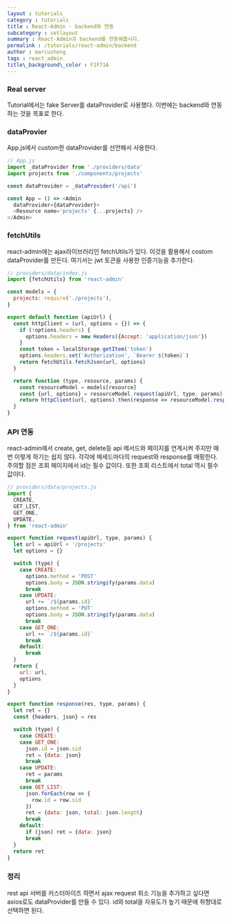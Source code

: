 ```yaml
---
layout : tutorials
category : tutorials
title : React-Admin - backend와 연동
subcategory : setlayout
summary : React-Admin과 backend를 연동해봅시다.
permalink : /tutorials/react-admin/backend
author : marcushong
tags : react_admin
title\_background\_color : F1F71A
---
```


### Real server
Tutorial에서는 fake Server를 dataProvider로 사용했다.
이번에는 backend와 연동하는 것을 목표로 한다.

### dataProvier
App.js에서 custom한 dataProvider를 선언해서 사용한다.

```js
// App.js
import _dataProvider from './providers/data'
import projects from './components/projects'

const dataProvider = _dataProvider('/api')

const App = () => <Admin
  dataProvider={dataProvider}>
  <Resource name='projects' {...projects} />
</Admin>
```

### fetchUtils
react-admin에는 ajax라이브러리인 fetchUtils가 있다.
이것을 활용해서 costom dataProvider를 만든다.
여기서는 jwt 토큰을 사용한 인증기능을 추가한다.

```js
// providers/data/index.js
import {fetchUtils} from 'react-admin'

const models = {
  projects: require('./projects'),
}

export default function (apiUrl) {
  const httpClient = (url, options = {}) => {
    if (!options.headers) {
      options.headers = new Headers({Accept: 'application/json'})
    }
    const token = localStorage.getItem('token')
    options.headers.set('Authorization', `Bearer ${token}`)
    return fetchUtils.fetchJson(url, options)
  }

  return function (type, resource, params) {
    const resourceModel = models[resource]
    const {url, options} = resourceModel.request(apiUrl, type, params)
    return httpClient(url, options).then(response => resourceModel.response(response, type, params))
  }
}


```

### API 연동
react-admin에서 create, get, delete등 api 메서드와 페이지를 연계시켜 주지만 매번 이렇게 하기는 쉽지 않다.
각각에 메세드마다의 request와 response를 매핑한다.
주의할 점은 조회 페이지에서 id는 필수 값이다. 또한 조회 리스트에서 total 역시 필수 값이다.

```js
// providers/data/projects.js
import {
  CREATE,
  GET_LIST,
  GET_ONE,
  UPDATE,
} from 'react-admin'

export function request(apiUrl, type, params) {
  let url = apiUrl + '/projects'
  let options = {}

  switch (type) {
    case CREATE:
      options.method = 'POST'
      options.body = JSON.stringify(params.data)
      break
    case UPDATE:
      url += `/${params.id}`
      options.method = 'PUT'
      options.body = JSON.stringify(params.data)
      break
    case GET_ONE:
      url += `/${params.id}`
      break
    default:
      break
  }
  return {
    url: url,
    options
  }
}

export function response(res, type, params) {
  let ret = {}
  const {headers, json} = res

  switch (type) {
    case CREATE:
    case GET_ONE:
      json.id = json.sid
      ret = {data: json}
      break
    case UPDATE:
      ret = params
      break
    case GET_LIST:
      json.forEach(row => {
        row.id = row.sid
      })
      ret = {data: json, total: json.length}
      break
    default:
      if (json) ret = {data: json}
      break
  }
  return ret
}

```

### 정리
rest api 서버를 커스터마이즈 하면서 ajax request 취소 기능을 추가하고 싶다면 axios로도 dataProvider를 만들 수 있다.
id와 total을 자유도가 높기 때문에 취향대로 선택하면 된다.